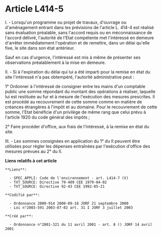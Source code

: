 # Article L414-5

I. - Lorsqu'un programme ou projet de travaux, d'ouvrage ou d'aménagement entrant dans les prévisions de l'article L. 414-4
est réalisé sans évaluation préalable, sans l'accord requis ou en méconnaissance de l'accord délivré, l'autorité de l'Etat
compétente met l'intéressé en demeure d'arrêter immédiatement l'opération et de remettre, dans un délai qu'elle fixe, le site
dans son état antérieur.

Sauf en cas d'urgence, l'intéressé est mis à même de présenter ses observations préalablement à la mise en demeure.

II. - Si à l'expiration du délai qui lui a été imparti pour la remise en état du site l'intéressé n'a pas obtempéré,
l'autorité administrative peut :

1° Ordonner à l'intéressé de consigner entre les mains d'un comptable public une somme répondant du montant des opérations à
réaliser, laquelle lui est restituée au fur et à mesure de l'exécution des mesures prescrites. Il est procédé au recouvrement
de cette somme comme en matière de créances étrangères à l'impôt et au domaine. Pour le recouvrement de cette somme, l'Etat
bénéficie d'un privilège de même rang que celui prévu à l'article 1920 du code général des impôts ;

2° Faire procéder d'office, aux frais de l'intéressé, à la remise en état du site.

III. - Les sommes consignées en application du 1° du II peuvent être utilisées pour régler les dépenses entraînées par
l'exécution d'office des mesures prévues au 2° du II.

**Liens relatifs à cet article**

	**Liens**:

	  - SPEC_APPLI: Code de l'environnement - art. L414-7 (V)
	  - TXT_SOURCE: Directive 79-409 CEE 1979-04-02
	  - TXT_SOURCE: Directive 92-43 CEE 1992-05-21

	**Codifié par**:

	  - Ordonnance 2000-914 2000-09-18 JORF 21 septembre 2000
	  - Loi n°2003-591 2003-07-02 art. 31 I JORF 3 juillet 2003

	**Créé par**:

	  - Ordonnance n°2001-321 du 11 avril 2001 - art. 8 () JORF 14 avril 2001
